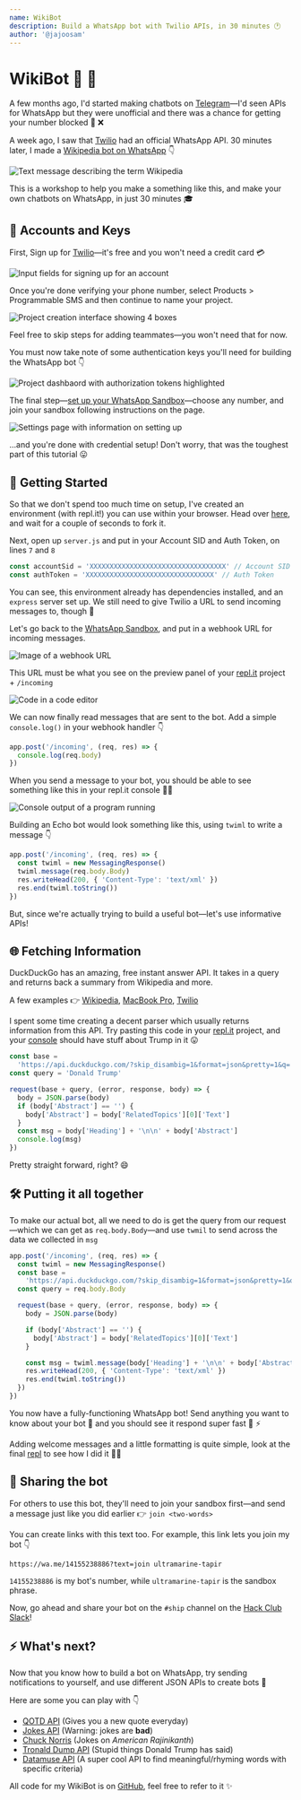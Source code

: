 ```yaml
---
name: WikiBot
description: Build a WhatsApp bot with Twilio APIs, in 30 minutes 🕐
author: '@jajoosam'
---
```


# WikiBot 💬 🤖

A few months ago, I'd started making chatbots on [Telegram](https://t.me)—I'd seen APIs for WhatsApp but they were unofficial and there was a chance for getting your number blocked 📱 ❌

A week ago, I saw that [Twilio](https://twilio.com) had an official WhatsApp API. 30 minutes later, I made a [Wikipedia bot on WhatsApp](https://wikibot.4ty2.fun) 👇

![Text message describing the term Wikipedia](https://cloud-pnawa4bvo-hack-club-bot.vercel.app/4demo.png)

This is a workshop to help you make a something like this, and make your own chatbots on WhatsApp, in just 30 minutes 🎓

## 🔑 Accounts and Keys

First, Sign up for [Twilio](https://www.twilio.com/try-twilio)—it's free and you won't need a credit card 💳

![Input fields for signing up for an account](https://cloud-pnawa4bvo-hack-club-bot.vercel.app/0twilio_signup.png)

Once you're done verifying your phone number, select Products > Programmable SMS and then continue to name your project.

![Project creation interface showing 4 boxes](https://cloud-pnawa4bvo-hack-club-bot.vercel.app/1twilio_products.png)

Feel free to skip steps for adding teammates—you won't need that for now.

You must now take note of some authentication keys you'll need for building the WhatsApp bot 👇

![Project dashbaord with authorization tokens highlighted](https://cloud-pnawa4bvo-hack-club-bot.vercel.app/6app_running.png)

The final step—[set up your WhatsApp Sandbox](https://www.twilio.com/console/sms/whatsapp/sandbox)—choose any number, and join your sandbox following instructions on the page.

![Settings page with information on setting up](https://cloud-lpjcqk5dq-hack-club-bot.vercel.app/0image.png)

…and you're done with credential setup! Don't worry, that was the toughest part of this tutorial 😛

## 🚀 Getting Started

So that we don't spend too much time on setup, I've created an environment (with repl.it!) you can use within your browser. Head over [here](https://repl.it/@jajoosam/wikibot-start), and wait for a couple of seconds to fork it.

Next, open up `server.js` and put in your Account SID and Auth Token, on lines `7` and `8`

```js
const accountSid = 'XXXXXXXXXXXXXXXXXXXXXXXXXXXXXXXXXX' // Account SID
const authToken = 'XXXXXXXXXXXXXXXXXXXXXXXXXXXXXXXX' // Auth Token
```

You can see, this environment already has dependencies installed, and an `express` server set up. We still need to give Twilio a URL to send incoming messages to, though 🔗

Let's go back to the [WhatsApp Sandbox](https://www.twilio.com/console/sms/whatsapp/sandbox), and put in a webhook URL for incoming messages.

![Image of a webhook URL](https://cloud-pnawa4bvo-hack-club-bot.vercel.app/2sandbox_webhook_url.png)

This URL must be what you see on the preview panel of your [repl.it](http://repl.it) project + `/incoming`

![Code in a code editor](https://cloud-pnawa4bvo-hack-club-bot.vercel.app/3replit_url.png)

We can now finally read messages that are sent to the bot. Add a simple `console.log()` in your webhook handler 👇

```js
app.post('/incoming', (req, res) => {
  console.log(req.body)
})
```

When you send a message to your bot, you should be able to see something like this in your repl.it console 👨‍💻

![Console output of a program running](https://cloud-pnawa4bvo-hack-club-bot.vercel.app/6app_running.png)

Building an Echo bot would look something like this, using `twiml` to write a message 👇

```js
app.post('/incoming', (req, res) => {
  const twiml = new MessagingResponse()
  twiml.message(req.body.Body)
  res.writeHead(200, { 'Content-Type': 'text/xml' })
  res.end(twiml.toString())
})
```

But, since we're actually trying to build a useful bot—let's use informative APIs!

## 🌐 Fetching Information

DuckDuckGo has an amazing, free instant answer API. It takes in a query and returns back a summary from Wikipedia and more.

A few examples 👉 [Wikipedia](https://api.duckduckgo.com/?skip_disambig=1&format=json&pretty=1&q=Wikipedia), [MacBook Pro](https://api.duckduckgo.com/?skip_disambig=1&format=json&pretty=1&q=MacBook%20Pro), [Twilio](https://api.duckduckgo.com/?skip_disambig=1&format=json&pretty=1&q=Twilio)

I spent some time creating a decent parser which usually returns information from this API. Try pasting this code in your [repl.it](http://repl.it) project, and your [console](https://dsh.re/f7477c) should have stuff about Trump in it 😛

```js
const base =
  'https://api.duckduckgo.com/?skip_disambig=1&format=json&pretty=1&q='
const query = 'Donald Trump'

request(base + query, (error, response, body) => {
  body = JSON.parse(body)
  if (body['Abstract'] == '') {
    body['Abstract'] = body['RelatedTopics'][0]['Text']
  }
  const msg = body['Heading'] + '\n\n' + body['Abstract']
  console.log(msg)
})
```

Pretty straight forward, right? 😄

## 🛠️ Putting it all together

To make our actual bot, all we need to do is get the query from our request—which we can get as `req.body.Body`—and use `twmil` to send across the data we collected in `msg`

```js
app.post('/incoming', (req, res) => {
  const twiml = new MessagingResponse()
  const base =
    'https://api.duckduckgo.com/?skip_disambig=1&format=json&pretty=1&q='
  const query = req.body.Body

  request(base + query, (error, response, body) => {
    body = JSON.parse(body)

    if (body['Abstract'] == '') {
      body['Abstract'] = body['RelatedTopics'][0]['Text']
    }

    const msg = twiml.message(body['Heading'] + '\n\n' + body['Abstract'])
    res.writeHead(200, { 'Content-Type': 'text/xml' })
    res.end(twiml.toString())
  })
})
```

You now have a fully-functioning WhatsApp bot! Send anything you want to know about your bot 🤖 and you should see it respond super fast 💬 ⚡

Adding welcome messages and a little formatting is quite simple, look at the final [repl](https://repl.it/@jajoosam/wikibot) to see how I did it 👨‍💻

## 🔗 Sharing the bot

For others to use this bot, they'll need to join your sandbox first—and send a message just like you did earlier 👉 `join <two-words>`

You can create links with this text too. For example, this link lets you join my bot 👇

    https://wa.me/14155238886?text=join ultramarine-tapir

`14155238886` is my bot's number, while `ultramarine-tapir` is the sandbox phrase.

Now, go ahead and share your bot on the `#ship` channel on the [Hack Club Slack](https://slack.hackclub.com)!

## ⚡ What's next?

Now that you know how to build a bot on WhatsApp, try sending notifications to yourself, and use different JSON APIs to create bots 🤖

Here are some you can play with 👇

- [QOTD API](https://favqs.com/api/qotd) (Gives you a new quote everyday)
- [Jokes API](https://08ad1pao69.execute-api.us-east-1.amazonaws.com/dev/random_joke) (Warning: jokes are **bad**)
- [Chuck Norris](https://api.chucknorris.io/jokes/random) (Jokes on _American Rajinikanth_)
- [Tronald Dump API](https://api.tronalddump.io/random/quote) (Stupid things Donald Trump has said)
- [Datamuse API](https://www.datamuse.com/api) (A super cool API to find meaningful/rhyming words with specific criteria)

All code for my WikiBot is on [GitHub](https://github.com/jajoosam/wikibot), feel free to refer to it ✨
